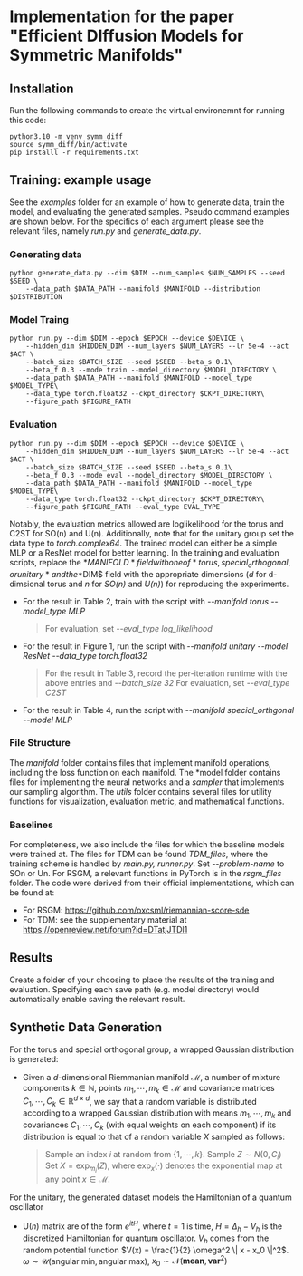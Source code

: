 # Implementation for the paper "Efficient DIffusion Models for Symmetric Manifolds"

## Installation
Run the following commands to create the virtual environemnt for running this code:
```
python3.10 -m venv symm_diff
source symm_diff/bin/activate
pip installl -r requirements.txt
```

## Training: example usage
See the *examples* folder for an example of how to generate data, train the model, and evaluating the generated samples. Pseudo command examples are shown below. For the specifics of each argument please see the relevant files, namely *run.py* and *generate_data.py*.

### Generating data
```
python generate_data.py --dim $DIM --num_samples $NUM_SAMPLES --seed $SEED \
    --data_path $DATA_PATH --manifold $MANIFOLD --distribution $DISTRIBUTION
```

### Model Traing
```
python run.py --dim $DIM --epoch $EPOCH --device $DEVICE \
    --hidden_dim $HIDDEN_DIM --num_layers $NUM_LAYERS --lr 5e-4 --act $ACT \
    --batch_size $BATCH_SIZE --seed $SEED --beta_s 0.1\
    --beta_f 0.3 --mode train --model_directory $MODEL_DIRECTORY \
    --data_path $DATA_PATH --manifold $MANIFOLD --model_type $MODEL_TYPE\
    --data_type torch.float32 --ckpt_directory $CKPT_DIRECTORY\
    --figure_path $FIGURE_PATH
```

### Evaluation
```
python run.py --dim $DIM --epoch $EPOCH --device $DEVICE \
    --hidden_dim $HIDDEN_DIM --num_layers $NUM_LAYERS --lr 5e-4 --act $ACT \
    --batch_size $BATCH_SIZE --seed $SEED --beta_s 0.1\
    --beta_f 0.3 --mode eval --model_directory $MODEL_DIRECTORY \
    --data_path $DATA_PATH --manifold $MANIFOLD --model_type $MODEL_TYPE\
    --data_type torch.float32 --ckpt_directory $CKPT_DIRECTORY\
    --figure_path $FIGURE_PATH --eval_type EVAL_TYPE
```

Notably, the evaluation metrics allowed are loglikelihood for the torus and C2ST for SO(n) and U(n). Additionally, note that for the unitary group set the data type to *torch.complex64*. The trained model can either be a simple MLP or a ResNet model for better learning. In the training and evaluation scripts, replace the *$MANIFOLD* field with one of *torus, special_orthogonal, or unitary* and the *$DIM$ field with the appropriate dimensions (*d* for d-dimsional torus and *n* for *SO(n)* and *U(n)*) for reproducing the experiments. 
* For the result in Table 2, train with the script with *--manifold torus --model_type MLP*
    > For evaluation, set *--eval_type log_likelihood*
* For the result in Figure 1, run the script with *--manifold unitary --model ResNet --data_type torch.float32*
   > For the result in Table 3, record the per-iteration runtime with the above entries and *--batch_size 32*
   > For evaluation, set *--eval_type C2ST*
* For the result in Table 4, run the script with *--manifold special_orthgonal --model MLP*

### File Structure
The *manifold* folder contains files that implement manifold operations, including the loss function on each manifold. The *model folder contains files for implementing the neural networks and a *sampler* that implements our sampling algorithm. The *utils* folder contains several files for utility functions for visualization, evaluation metric, and mathematical functions.

### Baselines
For completeness, we also include the files for which the baseline models were trained at. The files for TDM can be found *TDM_files*, where the training scheme is handled by *main.py, runner.py*. Set *--problem-name* to SOn or Un. For RSGM, a relevant functions in PyTorch is in the *rsgm_files* folder. The code were derived from their official implementations, which can be found at:
* For RSGM: https://github.com/oxcsml/riemannian-score-sde
* For TDM: see the supplementary material at https://openreview.net/forum?id=DTatjJTDl1

## Results
Create a folder of your choosing to place the results of the training and evaluation. Specifying each save path (e.g. model directory) would automatically enable saving the relevant result.

## Synthetic Data Generation
For the torus and special orthogonal group, a wrapped Gaussian distribution is generated:
*  Given a $d$-dimensional Riemmanian manifold $\mathcal{M}$, a number of mixture components $k \in \mathbb{N}$, points $m_1,\cdots, m_k \in \mathcal{M}$ and covariance matrices $C_1,\cdots, C_k \in \mathbb{R}^{d \times d}$, we say that a random variable is distributed according to a wrapped Gaussian distribution with means  $m_1,\cdots, m_k$ and covariances $C_1,\cdots, C_k$ (with equal weights on each component) if its distribution is equal to that of a random variable $X$ sampled as follows:
    > Sample an index $i$ at random from $\{1,\cdots, k\}$.
    > Sample $Z \sim N(0, C_i)$
    > Set $X = \exp_{m_i}(Z)$, where $\exp_{x}(\cdot)$ denotes the exponential map at any point $x \in \mathcal{M}$.

For the unitary, the generated dataset models the Hamiltonian of a quantum oscillator
* $\mathrm{U}(n)$ matrix are of the form $e^{itH}$, where $t = 1$ is time, $H = \Delta_h - V_h$ is the discretized Hamiltonian for quantum oscillator. $V_h$ comes from the random potential function $V(x) = \frac{1}{2} \omega^2 \| x - x_0 \|^2$. $\omega \sim \mathcal{U}(\text{angular min}, \text{angular max})$, $x_0 \sim \mathcal{N}(\textbf{mean}, \textbf{var}^2)$